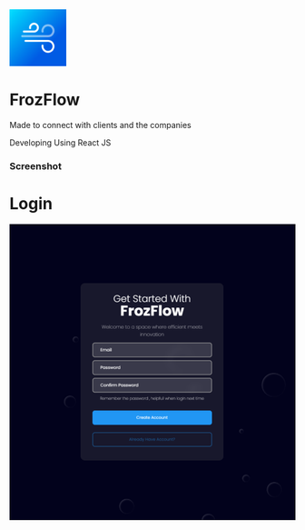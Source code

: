 <img src="https://github.com/adhilshan/FrozFlow/blob/main/public/logo512.png?raw=true" alt="" style="width:100px; height:100px;">

# FrozFlow
Made to connect with clients and the companies

Developing Using React JS

### Screenshot
# Login
<img src="https://github.com/adhilshan/FrozFlow/blob/main/screenshots/Capture.PNG?raw=true" alt="" style="width:100vw; height:auto; object-fit:contain;">

